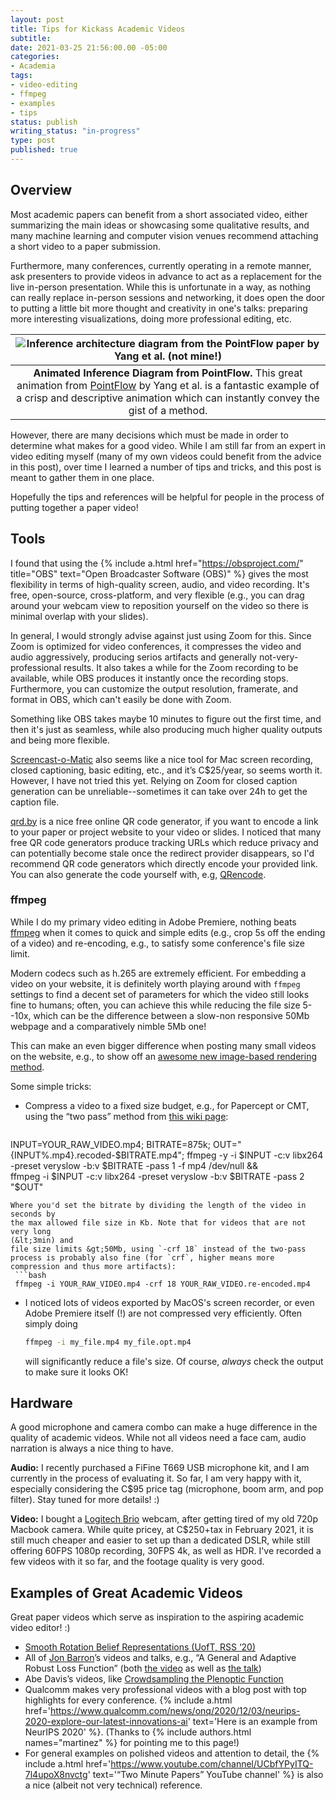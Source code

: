 ```yaml
---
layout: post
title: Tips for Kickass Academic Videos
subtitle: 
date: 2021-03-25 21:56:00.00 -05:00
categories:
- Academia
tags:
- video-editing
- ffmpeg
- examples
- tips
status: publish
writing_status: "in-progress"
type: post
published: true
---
```


## Overview

Most academic papers can benefit from a short associated video, either
summarizing the main ideas or showcasing some qualitative results, and many machine
learning and computer vision venues recommend attaching a short video to
a paper submission.

Furthermore, many conferences, currently operating in a remote manner, ask
presenters to provide videos in advance to act as a replacement for the
live in-person presentation. While this is unfortunate in a way, as nothing can really
replace in-person sessions and networking, it does open the door to putting
a little bit more thought and creativity in one's talks: preparing more
interesting visualizations, doing more professional editing, etc.

| ![Inference architecture diagram from the PointFlow paper by Yang et al. (not mine!)](/assets/images/guandao-yang-pointflow-inference-architecture.gif) |
|:--:| 
| **Animated Inference Diagram from PointFlow.** This great animation from [PointFlow](https://www.guandaoyang.com/PointFlow/) by Yang et al. is a fantastic example of a crisp and descriptive animation which can instantly convey the gist of a method. |

However, there are many decisions which must be made in order to determine what
makes for a good video.  While I am still far from an expert in video editing
myself (many of my own videos could benefit from the advice in this post), over
time I learned a number of tips and tricks, and this post is meant to
gather them in one place.

Hopefully the tips and references will be helpful for people in the process of
putting together a paper video!

<!--more-->

## Tools 

I found that using the {% include a.html href="https://obsproject.com/"
title="OBS" text="Open Broadcaster Software (OBS)" %} gives the most
flexibility in terms of high-quality screen, audio, and video recording. It's
free, open-source, cross-platform, and very flexible (e.g., you can drag around
your webcam view to reposition yourself on the video so there is minimal
overlap with your slides).

In general, I would strongly advise against just using Zoom for this. Since
Zoom is optimized for video conferences, it compresses the video and audio
aggressively, producing serios artifacts and generally not-very-professional
results. It also takes a while for the Zoom recording to be available, while
OBS produces it instantly once the recording stops. Furthermore, you can
customize the output resolution, framerate, and format in OBS, which can't
easily be done with Zoom.

Something like OBS takes maybe 10 minutes to figure out the first time, and
then it's just as seamless, while also producing much higher quality outputs and
being more flexible.

[Screencast-o-Matic](https://screencast-o-matic.com) also seems like a nice tool
for Mac screen recording, closed captioning, basic editing, etc., and it’s
C$25/year, so seems worth it. However, I have not tried this yet. Relying on
Zoom for closed caption generation can be unreliable--sometimes it can take
over 24h to get the caption file.

[qrd.by](https://qrd.by) is a nice free online QR code generator, if you want 
to encode a link to your paper or project website to your video or slides. I
noticed that many free QR code generators produce tracking URLs which reduce
privacy and can potentially become stale once the redirect provider disappears, 
so I'd recommend QR code generators which directly encode your provided link.
You can also generate the code yourself with, e.g, [QRencode](https://github.com/fukuchi/libqrencode).

### ffmpeg
While I do my primary video editing in Adobe Premiere, nothing beats
[ffmpeg](http://ffmpeg.org/documentation.html) when it comes to quick and
simple edits (e.g., crop 5s off the ending of a video) and re-encoding, e.g.,
to satisfy some conference's file size limit.

Modern codecs such as h.265 are extremely efficient. For embedding a video on
your website, it is definitely worth playing around with `ffmpeg` settings to
find a decent set of parameters for which the video still looks fine to humans;
often, you can achieve this while reducing the file size 5--10x, which can be
the difference between a slow-non responsive 50Mb webpage and a comparatively
nimble 5Mb one!

This can make an even bigger difference when posting many small videos on the
website, e.g., to show off an [awesome new image-based rendering
method](https://phog.github.io/snerg/).

Some simple tricks:

 * Compress a video to a fixed size budget, e.g., for Papercept or CMT, using
   the “two pass” method from [this wiki page](https://trac.ffmpeg.org/wiki/Encode/H.264):
   ```bash
  INPUT=YOUR_RAW_VIDEO.mp4; BITRATE=875k; 
  OUT="{INPUT%.mp4}.recoded-$BITRATE.mp4"; 
  ffmpeg -y -i $INPUT -c:v libx264 -preset veryslow -b:v $BITRATE -pass 1 -f mp4 /dev/null && \
  ffmpeg -i $INPUT -c:v libx264 -preset veryslow -b:v $BITRATE -pass 2 "$OUT"
  ```
  Where you'd set the bitrate by dividing the length of the video in seconds by
  the max allowed file size in Kb. Note that for videos that are not very long
  (&lt;3min) and
  file size limits &gt;50Mb, using `-crf 18` instead of the two-pass process is probably also fine (for `crf`, higher means more compression and thus more artifacts):
   ```bash
   ffmpeg -i YOUR_RAW_VIDEO.mp4 -crf 18 YOUR_RAW_VIDEO.re-encoded.mp4
   ```
 * I noticed lots of videos exported by MacOS's screen recorder, or even Adobe
   Premiere itself (!) are not compressed very efficiently. Often simply
   doing
   ```bash
   ffmpeg -i my_file.mp4 my_file.opt.mp4
   ```
   will significantly reduce a file's size. Of course, *always* check the
   output to make sure it looks OK!


## Hardware

A good microphone and camera combo can make a huge difference in the quality of
academic videos. While not all videos need a face cam, audio narration is
always a nice thing to have.

**Audio:** I recently purchased a FiFine T669 USB microphone kit, and I am
currently in the process of evaluating it. So far, I am very happy with it,
especially considering the C$95 price tag (microphone, boom arm, and pop filter).
Stay tuned for more details! :)

**Video:** I bought a [Logitech Brio](https://www.logitech.com/en-ca/products/webcams/brio-4k-hdr-webcam.960-001105.html) webcam, after getting tired of my old 720p Macbook camera. While quite pricey, at C$250+tax in February 2021, it is still much cheaper and easier to set up than a dedicated DSLR, while still offering 60FPS 1080p recording, 30FPS 4k, as well as HDR. I've recorded a few videos with it so far, and the footage quality is very good.

<!--
That being said, it's still a little frustrating that we only get 30FPS 4k with
a standalone camera, whereas most decent phones do 60FPS+ 4k these days, but eh,
you can't have it all I guess.
-->


## Examples of Great Academic Videos

Great paper videos which serve as inspiration to the aspiring academic video
editor! :)
 * [Smooth Rotation Belief Representations (UofT, RSS ‘20)](https://www.youtube.com/watch?v=iEp6amPkkKw)
 * All of [Jon Barron](https://jonbarron.info/)’s videos and talks, e.g., 
   “A General and Adaptive Robust Loss Function” (both [the
   video](https://youtu.be/BmNKbnF69eY) as well as [the talk](https://www.youtube.com/watch?v=4IInDT_S0ow&t=37m22s))
 * Abe Davis’s videos, like [Crowdsampling the Plenoptic
     Function](https://www.youtube.com/watch?v=MAVFKWX8LYo)
 * Qualcomm makes very professional videos with a blog post with top highlights
for every conference. {% include a.html href='https://www.qualcomm.com/news/onq/2020/12/03/neurips-2020-explore-our-latest-innovations-ai' text='Here is an example from NeurIPS 2020' %}. (Thanks to 
  {% include authors.html names="martinez" %}
  for pointing me to this page!)
 * For general examples on polished videos and attention to detail, the {% include a.html href='https://www.youtube.com/channel/UCbfYPyITQ-7l4upoX8nvctg' text='“Two Minute Papers” YouTube channel' %} is also a nice (albeit not very technical) reference.

<!-- More of a note to self.

**Audio:** Some animations may benefit from subtle sound effects. We could also
look into very low-volume royalty-free music to add to the videos.

-->



